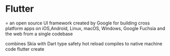 # Flutter
= an open source UI framework created by Google for building cross platform apps on iOS,Android, Linux, macOS, Windows, Google Fuchsia and the web from a single codebase

combines Skia with Dart
type safety
hot reload
compiles to native machine code
flutter create